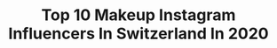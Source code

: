 ---
title: Top 10 Makeup Instagram Influencers In Switzerland In 2020
description: >-
  Find top makeup Instagram influencers in Switzerland in 2020. Most popular hashtags: #makeup #switzerland #ootd #beauty.
platform: Instagram
profiles:
  - username: "amorrealbeauty"
    fullname: >-
      Melanie ✨
    location: "Switzerland"
    followers: 4105
    engagement: 1368
    commentsToLikes: 0.309186
    avatar: "https://scontent-lhr8-1.cdninstagram.com/v/t51.2885-19/s320x320/81793788_204563400588513_2597842622894571520_n.jpg?_nc_ht=scontent-lhr8-1.cdninstagram.com&_nc_ohc=In8RZq1rTQEAX_1uf42&oh=322157d4b66d4885333b53fb6f9858de&oe=5EBB483F"
    verified: false
    hashtags: "#wirsindfauxmink, #makeuplover, #makeupart, #goldenhour"
  - username: "_marisaofficial_"
    fullname: >-
      Marisa Urbano☀️
    location: "Switzerland"
    followers: 17336
    engagement: 171
    commentsToLikes: 0.124136
    avatar: "https://scontent-ams4-1.cdninstagram.com/v/t51.2885-19/s320x320/84294546_2545924015695140_5600188637275750400_n.jpg?_nc_ht=scontent-ams4-1.cdninstagram.com&_nc_ohc=68Gp6iE2z10AX9t1Cgv&oh=3bf48f17c3ca52613fc18ea40fcce96b&oe=5EBA479E"
    verified: false
    hashtags: "#bblogger, #photooftheday, #cino, #verlosung"
  - username: "wish.park"
    fullname: >-
      소원
    location: "Switzerland"
    followers: 8934
    engagement: 526
    commentsToLikes: 0.032071
    avatar: "https://scontent-amt2-1.cdninstagram.com/v/t51.2885-19/s320x320/87721244_187926815889972_2795555017094856704_n.jpg?_nc_ht=scontent-amt2-1.cdninstagram.com&_nc_ohc=YOORU_OsnkMAX_tGqhM&oh=b97a666c9fbae8b8c69a73b8f450a0e3&oe=5EB3E193"
    verified: false
    hashtags: "#906, #venezia, #k2, #jungfrau"
  - username: "makeupbyesra"
    fullname: >-
      Esra
    location: "Switzerland"
    followers: 39925
    engagement: 648
    commentsToLikes: 0.011677
    avatar: "https://scontent-lhr8-1.cdninstagram.com/v/t51.2885-19/s320x320/83850906_2626984837584345_4992430917847875584_n.jpg?_nc_ht=scontent-lhr8-1.cdninstagram.com&_nc_ohc=42Xo_zpXTrAAX_C3GnM&oh=177f2c0a3fb80db341eee0d25bf971dd&oe=5EBB3A6A"
    verified: false
    hashtags: "#flawlessdolls, #boybait, #dervish, #macloveme"
  - username: "rg_artmua"
    fullname: >-
      RG Art
    location: "Switzerland"
    followers: 4769
    engagement: 464
    commentsToLikes: 0.073318
    avatar: "https://scontent-lhr8-1.cdninstagram.com/v/t51.2885-19/s320x320/84158752_142488530196741_1294151690135535616_n.jpg?_nc_ht=scontent-lhr8-1.cdninstagram.com&_nc_ohc=u860mwwj2FAAX-eu_-0&oh=f9e45b4f75ec94925eb484037fc2d0b3&oe=5EBA8EDF"
    verified: false
    hashtags: "#weddingplanners, #bridestyle, #makeupartistla, #suisse"
  - username: "mirjana__mija"
    fullname: >-
      Mira-Mija
    location: "Switzerland"
    followers: 6123
    engagement: 1649
    commentsToLikes: 0.096152
    avatar: "https://instagram.fkul16-1.fna.fbcdn.net/v/t51.2885-19/s320x320/91771155_533527164225926_1274295347656523776_n.jpg?_nc_ht=instagram.fkul16-1.fna.fbcdn.net&_nc_ohc=LdJ8Ho1jx-cAX8JDuCG&oh=412426fdeb22d2e5f9de2da14e41a9b9&oe=5EB7AFD7"
    verified: false
    hashtags: "#beuty, #likes, #selflove, #therubinrose"
  - username: "leiafardel"
    fullname: >-
      Leia Ursula Fardel
    location: "Switzerland"
    followers: 2205
    engagement: 3057
    commentsToLikes: 0.107978
    avatar: "https://scontent-ams4-1.cdninstagram.com/v/t51.2885-19/s320x320/85196902_193953425291656_6131996551632912384_n.jpg?_nc_ht=scontent-ams4-1.cdninstagram.com&_nc_ohc=80IAbliD47cAX8q74Uz&oh=88fe1a7720c9fa39f7f33da983f3a8bf&oe=5EBA0630"
    verified: false
    hashtags: "#valentinesday2019, #miss, #missteamcup, #freckles"
  - username: "elnaz_golrokh"
    fullname: >-
      Elnaz Golrokh
    location: "Switzerland"
    followers: 2560747
    engagement: 503
    commentsToLikes: 0.198859
    avatar: "https://scontent-ams4-1.cdninstagram.com/v/t51.2885-19/s320x320/84834279_193841598516902_4684245548113330176_n.jpg?_nc_ht=scontent-ams4-1.cdninstagram.com&_nc_ohc=q3u8S8XqYMkAX8ZWQ6p&oh=1ffe1d157f032c6907f05e2f3be60246&oe=5EBC195A"
    verified: true
    hashtags: "#happynowruz, #lashlikeaboss, #stayhome, #afterthequarantine"
  - username: "coccoslife_"
    fullname: >-
      FASHION || TRAVEL || FITNESS
    location: "Switzerland"
    followers: 13948
    engagement: 1089
    commentsToLikes: 0.110879
    avatar: "https://scontent-ssn1-1.cdninstagram.com/v/t51.2885-19/s320x320/82052180_2879985688691629_6649049174564143104_n.jpg?_nc_ht=scontent-ssn1-1.cdninstagram.com&_nc_ohc=0VNUNcMLol4AX81mu0e&oh=49910be855f3c81f6f26a3c41c41ba2e&oe=5E9B738B"
    verified: false
    hashtags: "#hair, #selflove, #saturday, #follow"
  - username: "manuelkrasniqi"
    fullname: >-
      MANUEL KRASNIQI
    location: "Switzerland"
    followers: 7409
    engagement: 1647
    commentsToLikes: 0.043901
    avatar: "https://scontent-lhr8-1.cdninstagram.com/v/t51.2885-19/s320x320/91024793_937318506688062_8472694139576647680_n.jpg?_nc_ht=scontent-lhr8-1.cdninstagram.com&_nc_ohc=iOc36GxqknMAX885ZcX&oh=d05e154fc4c0fea31dd13b992f7a4ed3&oe=5EBB758E"
    verified: false
    hashtags: "#snipesknows, #stayhome, #lamborghini, #sound"
---